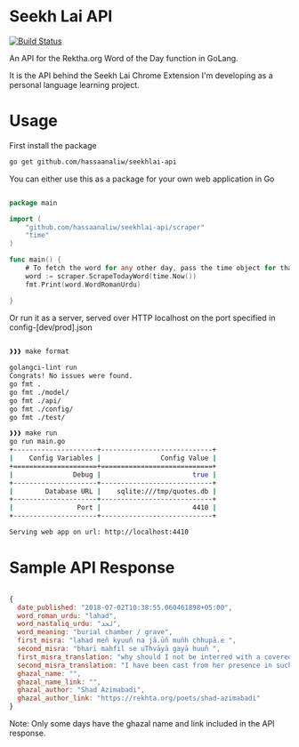 # Seekh Lai API

[![Build Status](https://travis-ci.com/hassaanaliw/seekhlai-api.svg?branch=master)](https://travis-ci.com/hassaanaliw/seekhlai-api)

An API for the Rektha.org Word of the Day function in GoLang. 

It is the API behind the Seekh Lai Chrome Extension I'm developing as a personal language learning project.


# Usage

First install the package 

```bash
go get github.com/hassaanaliw/seekhlai-api
```

You can either use this as a package for your own web application in Go

```go

package main

import (
	"github.com/hassaanaliw/seekhlai-api/scraper"
	"time"
)

func main() {
    # To fetch the word for any other day, pass the time object for that date
	word := scraper.ScrapeTodayWord(time.Now())
	fmt.Print(word.WordRomanUrdu)

}

```

Or run it as a server, served over HTTP localhost on the port specified in config-[dev/prod].json

``` bash

❱❱❱ make format
                                                                                                                                                           130 ⏎  +1645 16:25 ❰─┘
golangci-lint run
Congrats! No issues were found.
go fmt .
go fmt ./model/
go fmt ./api/
go fmt ./config/
go fmt ./test/

❱❱❱ make run                                                                                                                                                                        +1668 16:25 ❰─┘
go run main.go
+---------------------+----------------------------+
|    Config Variables |               Config Value |
+=====================+============================+
|               Debug |                       true |
+---------------------+----------------------------+
|        Database URL |    sqlite:///tmp/quotes.db |
+---------------------+----------------------------+
|                Port |                       4410 |
+---------------------+----------------------------+

Serving web app on url: http://localhost:4410

```

# Sample API Response

``` Javascript

{
  date_published: "2018-07-02T10:38:55.060461898+05:00",
  word_roman_urdu: "lahad",
  word_nastaliq_urdu: "لحد",
  word_meaning: "burial chamber / grave",
  first_misra: "lahad meñ kyuuñ na jā.ūñ muñh chhupā.e ",
  second_misra: "bharī mahfil se uThvāyā gayā huuñ ",
  first_misra_translation: "why should I not be interred with a covered face ",
  second_misra_translation: "I have been cast from her presence in such disgrace ",
  ghazal_name: "",
  ghazal_name_link: "",
  ghazal_author: "Shad Azimabadi",
  ghazal_author_link: "https://rekhta.org/poets/shad-azimabadi"
}

```

Note: Only some days have the ghazal name and link included in the API response.




